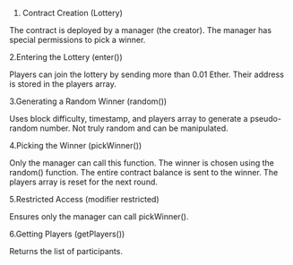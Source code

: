 
1. Contract Creation (Lottery)

The contract is deployed by a manager (the creator).
The manager has special permissions to pick a winner.

2.Entering the Lottery (enter())

Players can join the lottery by sending more than 0.01 Ether.
Their address is stored in the players array.

3.Generating a Random Winner (random())

Uses block difficulty, timestamp, and players array to generate a pseudo-random number.
Not truly random and can be manipulated.

4.Picking the Winner (pickWinner())

Only the manager can call this function.
The winner is chosen using the random() function.
The entire contract balance is sent to the winner.
The players array is reset for the next round.

5.Restricted Access (modifier restricted)

Ensures only the manager can call pickWinner().

6.Getting Players (getPlayers())

Returns the list of participants.
